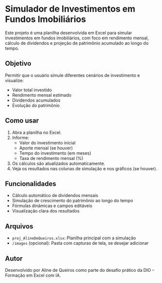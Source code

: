 # Simulador de Investimentos em Fundos Imobiliários

Este projeto é uma planilha desenvolvida em Excel para simular investimentos em fundos imobiliários, com foco em rendimento mensal, cálculo de dividendos e projeção de patrimônio acumulado ao longo do tempo.

## Objetivo

Permitir que o usuário simule diferentes cenários de investimento e visualize:
- Valor total investido
- Rendimento mensal estimado
- Dividendos acumulados
- Evolução do patrimônio

## Como usar

1. Abra a planilha no Excel.
2. Informe:
   - Valor do investimento inicial
   - Aporte mensal (se houver)
   - Tempo do investimento (em meses)
   - Taxa de rendimento mensal (%)
3. Os cálculos são atualizados automaticamente.
4. Veja os resultados nas colunas de simulação e nos gráficos (se houver).

## Funcionalidades

- Cálculo automático de dividendos mensais
- Simulação de crescimento do patrimônio ao longo do tempo
- Fórmulas dinâmicas e campos editáveis
- Visualização clara dos resultados

## Arquivos

- `proj_AlineDeQueiros.xlsx`: Planilha principal com a simulação
- `/images` (opcional): Pasta com capturas de tela, se desejar adicionar

## Autor

Desenvolvido por Aline de Queiros como parte do desafio prático da DIO – Formação em Excel com IA.

